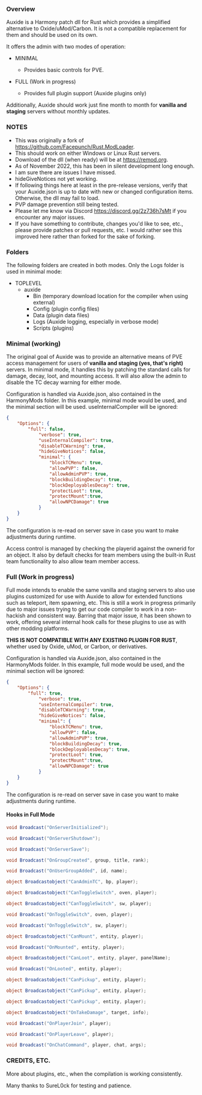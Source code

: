 ### Overview
Auxide is a Harmony patch dll for Rust which provides a simplified alternative to Oxide/uMod/Carbon.  It is not a compatible replacement for them and should be used on its own.

It offers the admin with two modes of operation:

- MINIMAL
  - Provides basic controls for PVE.

- FULL (Work in progress)
  - Provides full plugin support (Auxide plugins only)

Additionally, Auxide should work just fine month to month for **vanilla and staging** servers without monthly updates.

### NOTES

- This was originally a fork of https://github.com/Facepunch/Rust.ModLoader.
- This should work on either Windows or Linux Rust servers.
- Download of the dll (when ready) will be at https://remod.org.
- As of November 2022, this has been in silent development long enough.
- I am sure there are issues I have missed.
- hideGiveNotices not yet working.
- If following things here at least in the pre-release versions, verify that your Auxide.json is up to date with new or changed configuration items.  Otherwise, the dll may fail to load.
- PVP damage prevention still being tested.
- Please let me know via Discord https://discord.gg/2z736h7sMt if you encounter any major issues.
- If you have something to contribute, changes you'd like to see, etc., please provide patches or pull requests, etc.  I would rather see this improved here rather than forked for the sake of forking.

### Folders

The following folders are created in both modes.  Only the Logs folder is used in minimal mode:

- TOPLEVEL
  - auxide
    - Bin (temporary download location for the compiler when using external)
    - Config (plugin config files)
    - Data (plugin data files)
    - Logs (Auxide logging, especially in verbose mode)
    - Scripts (plugins)

### Minimal (working)

The original goal of Auxide was to provide an alternative means of PVE access management for users of **vanilla and staging (yes, that's right)** servers.  In minimal mode, it handles this by patching the standard calls for damage, decay, loot, and mounting access.  It will also allow the admin to disable the TC decay warning for either mode.

Configuration is handled via Auxide.json, also contained in the HarmonyMods folder.  In this example, minimal mode would be used, and the minimal section will be used. useInternalCompiler will be ignored:

```json
{
	"Options": {
		"full": false,
			"verbose": true,
			"useInternalCompiler": true,
			"disableTCWarning": true,
			"hideGiveNotices": false,
			"minimal": {
				"blockTCMenu": true,
				"allowPVP": false,
				"allowAdminPVP": true,
				"blockBuildingDecay": true,
				"blockDeployablesDecay": true,
				"protectLoot": true,
				"protectMount":true,
				"allowNPCDamage": true
			}
	}
}
```

The configuration is re-read on server save in case you want to make adjustments during runtime.

Access control is managed by checking the playerid against the ownerid for an object.  It also by default checks for team members using the built-in Rust team functionality to also allow team member access.

### Full (Work in progress)

Full mode intends to enable the same vanilla and staging servers to also use plugins customized for use with Auxide to allow for extended functions such as teleport, item spawning, etc.  This is still a work in progress primarily due to major issues trying to get our code compiler to work in a non-hackish and consistent way.  Barring that major issue, it has been shown to work, offering several internal hook calls for these plugins to use as with other modding platforms.

**THIS IS NOT COMPATIBLE WITH ANY EXISTING PLUGIN FOR RUST**, whether used by Oxide, uMod, or Carbon, or derivatives.

Configuration is handled via Auxide.json, also contained in the HarmonyMods folder.  In this example, full mode would be used, and the minimal section will be ignored:

```json
{
	"Options": {
		"full": true,
			"verbose": true,
			"useInternalCompiler": true,
			"disableTCWarning": true,
			"hideGiveNotices": false,
			"minimal": {
				"blockTCMenu": true,
				"allowPVP": false,
				"allowAdminPVP": true,
				"blockBuildingDecay": true,
				"blockDeployablesDecay": true,
				"protectLoot": true,
				"protectMount":true,
				"allowNPCDamage": true
			}
	}
}
```

The configuration is re-read on server save in case you want to make adjustments during runtime.

#### Hooks in Full Mode

```cs
void Broadcast("OnServerInitialized");

void Broadcast("OnServerShutdown");

void Broadcast("OnServerSave");

void Broadcast("OnGroupCreated", group, title, rank);

void Broadcast("OnUserGroupAdded", id, name);

object Broadcastobject("CanAdminTC", bp, player);

object Broadcastobject("CanToggleSwitch", oven, player);

object Broadcastobject("CanToggleSwitch", sw, player);

void Broadcast("OnToggleSwitch", oven, player);

void Broadcast("OnToggleSwitch", sw, player);

object Broadcastobject("CanMount", entity, player);

void Broadcast("OnMounted", entity, player);

object Broadcastobject("CanLoot", entity, player, panelName);

void Broadcast("OnLooted", entity, player);

object Broadcastobject("CanPickup", entity, player);

object Broadcastobject("CanPickup", entity, player);

object Broadcastobject("CanPickup", entity, player);

object Broadcastobject("OnTakeDamage", target, info);

void Broadcast("OnPlayerJoin", player);

void Broadcast("OnPlayerLeave", player);

void Broadcast("OnChatCommand", player, chat, args);
```

### CREDITS, ETC.

More about plugins, etc., when the compilation is working consistently.

Many thanks to SureL0ck for testing and patience.

